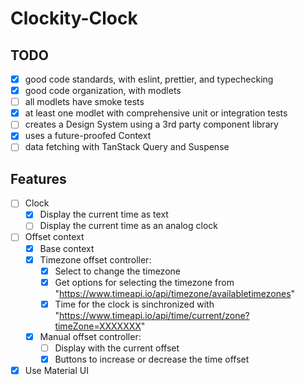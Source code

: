 # Clockity-Clock

## TODO

- [x] good code standards, with eslint, prettier, and typechecking
- [x] good code organization, with modlets
- [ ] all modlets have smoke tests
- [x] at least one modlet with comprehensive unit or integration tests
- [ ] creates a Design System using a 3rd party component library
- [x] uses a future-proofed Context
- [ ] data fetching with TanStack Query and Suspense

## Features

- [ ] Clock
  - [x] Display the current time as text
  - [ ] Display the current time as an analog clock
- [ ] Offset context
  - [x] Base context
  - [x] Timezone offset controller:
    - [x] Select to change the timezone
    - [x] Get options for selecting the timezone from "https://www.timeapi.io/api/timezone/availabletimezones"
    - [x] Time for the clock is sinchronized with "https://www.timeapi.io/api/time/current/zone?timeZone=XXXXXXX"
  - [x] Manual offset controller:
    - [ ] Display with the current offset
    - [x] Buttons to increase or decrease the time offset
- [x] Use Material UI
